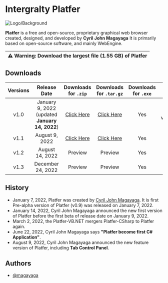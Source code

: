 # Intergralty Platfer
![Logo/Background](https://github.com/Platfer/Platfer/blob/main/Platfer.png)

**Platfer** is a free and open-source, proprietary graphical web browser created, designed, and developed by **Cyril John Magayaga** It is primarily based on open-source software, and mainly WebEngine.

| :warning: Warning: Download the largest file (1.55 GB) of Platfer |
| ---

## Downloads
| **Versions** | **Release Date** | **Downloads for `.zip`** | **Downloads for `.tar.gz`** | **Downloads for `.exe`** | **Visual Studio** version | Notes |
|:-:|:-:|:-:|:-:|:-:|:-:|:-:|
| v1.0 | January 9, 2022 (updated **January 14, 2022**) | [Click Here](https://github.com/Platfer/Platfer/archive/refs/tags/v1.0.zip) | [Click Here](https://github.com/Platfer/Platfer/archive/refs/tags/v1.0.tar.gz) | Yes | **(v17.0.2)** v17.0.31919.166 | First **Visual Basic .NET** Application |
| v1.1 | August 9, 2022 | [Click Here](https://github.com/Platfer/Platfer/archive/refs/tags/v1.1.zip) | [Click Here](https://github.com/Platfer/Platfer/archive/refs/tags/v1.1.tar.gz) | Yes | **(v17.2.6)** 17.2.32630.192 | First **C#** Application |
| v1.2 | August 14, 2022 | Preview | Preview | Yes | **(v17.2.6)** 17.2.32630.192 | Redesign of Platfer |
| v1.3 | December 24, 2022 | Preview | Preview | Yes | - | New Tabs |

## History

  * January 7, 2022, Platfer was created by [Cyril John Magayaga](https://github.com/magayaga). It is first Pre-alpha version of Platfer (v0.9) was released on January 7, 2022.
  * January 14, 2022, Cyril John Magayaga announced the new first version of Platfer before the first beta of release date on January 9, 2022.
  * March 2, 2022, the Platfer-VB.NET mergers Platfer-CSharp to Platfer again.
  * June 22, 2022, Cyril John Magayaga says **"Platfer become first C# Application"**.
  * August 9, 2022, Cyril John Magayaga announced the new feature version of Platfer, including **Tab Control Panel**.


## Authors
* [@magayaga](https://github.com/magayaga)
